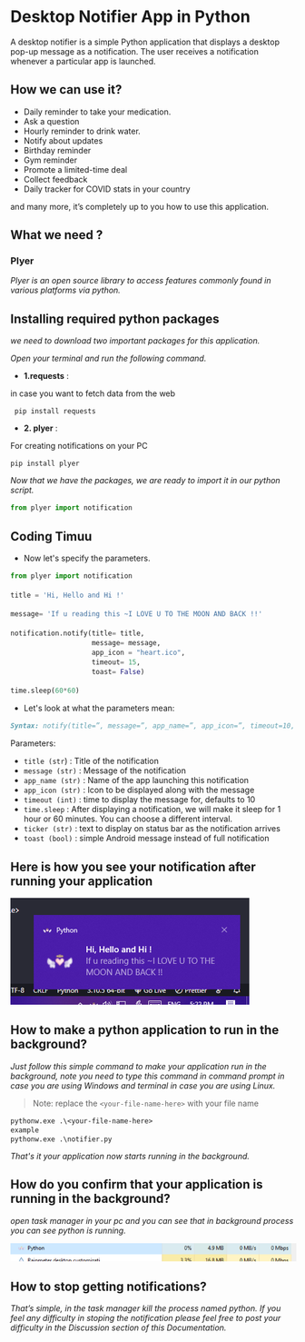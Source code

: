 # Desktop Notifier App in Python

A desktop notifier is a simple Python application that displays a desktop pop-up message as a notification. The user receives a notification whenever a particular app is launched.

## How we can use it?

- Daily reminder to take your medication.
- Ask a question
- Hourly reminder to drink water.
- Notify about updates
- Birthday reminder
- Gym reminder
- Promote a limited-time deal
- Collect feedback
- Daily tracker for COVID stats in your country

and many more, it’s completely up to you how to use this application.

## What we need ?

### Plyer

*Plyer is an open source library to access features commonly found in various platforms via python.*

## Installing required python packages

*we need to download two important packages for this application.*

*Open your terminal and run the following command.*

- **1.requests** :

in case you want to fetch data from the web

```terminal
 pip install requests
```

- **2. plyer** :

For creating notifications on your PC

```terminal
pip install plyer
```

*Now that we have the packages, we are ready to import it in our python script.*

```py
from plyer import notification
```

## Coding Timuu

- Now let's specify the parameters.

```py
from plyer import notification

title = 'Hi, Hello and Hi !'

message= 'If u reading this ~I LOVE U TO THE MOON AND BACK !!'

notification.notify(title= title,
                    message= message,
                    app_icon = "heart.ico",
                    timeout= 15,
                    toast= False)

time.sleep(60*60)
```

- Let's look at what the parameters mean:

```markdown
Syntax: notify(title=”, message=”, app_name=”, app_icon=”, timeout=10, ticker=”, toast=False)
```

Parameters:

- `title (str`) : Title of the notification
- `message (str)` : Message of the notification
- `app_name (str)` : Name of the app launching this notification
- `app_icon (str)` : Icon to be displayed along with the message
- `timeout (int)` : time to display the message for, defaults to 10
- `time.sleep` : After displaying a notification, we will make it sleep for 1 hour or 60 minutes. You can choose a different interval.
- `ticker (str)` : text to display on status bar as the notification arrives
- `toast (bool)` : simple Android message instead of full notification

## Here is how you see your notification after running your application

![notification after running](Capture.PNG)

## How to make a python application to run in the background?

*Just follow this simple command to make your application run in the background, note you need to type this command in command prompt in case you are using Windows and terminal in case you are using Linux.*

> Note: replace the `<your-file-name-here>` with your file name

```terminal
pythonw.exe .\<your-file-name-here>
example 
pythonw.exe .\notifier.py
```

*That's it your application now starts running in the background.*

## How do you confirm that your application is running in the background?

*open task manager in your pc and you can see that in background process you can see python is running.*

![script running in the backgroung](Capture2.PNG)

## How to stop getting notifications?

*That’s simple, in the task manager kill the process named python. If you feel any difficulty in stoping the notification please feel free to post your difficulty in the Discussion section of this Documentation.*